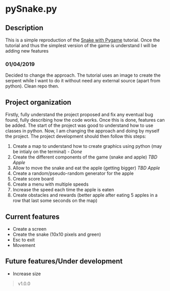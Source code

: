 # pySnake.py


## Description

This is a simple reproduction of the [Snake with Pygame](!https://pythonspot.com/snake-with-pygame/) tutorial. Once the tutorial and thus the simplest version of the game is understand I will be adding new features

### 01/04/2019 

Decided to change the approach. The tutorial uses an image to create the serpent while I want to do it without need any external source (apart from python). Clean repo then.

## Project organization

Firstly, fully understand the project proposed and fix any eventual bug found, fully describing how the code works. Once this is done, features can be added. The start of the project was good to understand how to use classes in python. Now, I am changing the approach and doing by myself the project. The project development should then follow this steps:

1. Create a map to understand how to create graphics using python (may be intialy on the terminal) - *Done*
2. Create the different components of the game (snake and apple) *TBD Apple*
3. Allow to move the snake and eat the apple (getting bigger) *TBD Apple*
4. Create a random/pseudo-random generator for the apple
5. Create score board
6. Create a menu with multiple speeds
7. Increase the speed each time the apple is eaten
8. Create obstacles and rewards (better apple after eating 5 apples in a row that last some seconds on the map)

## Current features

* Create a screen
* Create the snake (10x10 pixels and green)
* Esc to exit
* Movement

## Future features/Under development

* Increase size

> v1.0.0